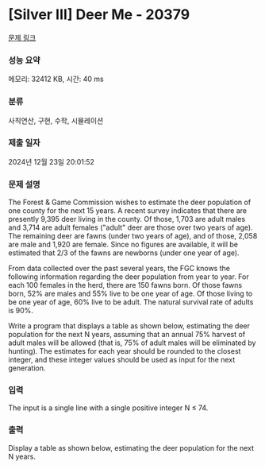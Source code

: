 # [Silver III] Deer Me - 20379 

[문제 링크](https://www.acmicpc.net/problem/20379) 

### 성능 요약

메모리: 32412 KB, 시간: 40 ms

### 분류

사칙연산, 구현, 수학, 시뮬레이션

### 제출 일자

2024년 12월 23일 20:01:52

### 문제 설명

<p>The Forest & Game Commission wishes to estimate the deer population of one county for the next 15 years. A recent survey indicates that there are presently 9,395 deer living in the county. Of those, 1,703 are adult males and 3,714 are adult females ("adult" deer are those over two years of age). The remaining deer are fawns (under two years of age), and of those, 2,058 are male and 1,920 are female. Since no figures are available, it will be estimated that 2/3 of the fawns are newborns (under one year of age).</p>

<p>From data collected over the past several years, the FGC knows the following information regarding the deer population from year to year. For each 100 females in the herd, there are 150 fawns born. Of those fawns born, 52% are males and 55% live to be one year of age. Of those living to be one year of age, 60% live to be adult. The natural survival rate of adults is 90%.</p>

<p>Write a program that displays a table as shown below, estimating the deer population for the next N years, assuming that an annual 75% harvest of adult males will be allowed (that is, 75% of adult males will be eliminated by hunting). The estimates for each year should be rounded to the closest integer, and these integer values should be used as input for the next generation.</p>

### 입력 

 <p>The input is a single line with a single positive integer N ≤ 74.</p>

### 출력 

 <p>Display a table as shown below, estimating the deer population for the next N years.</p>

